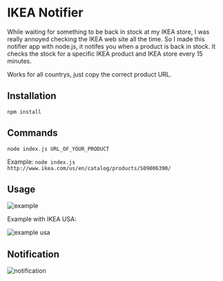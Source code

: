 # IKEA Notifier

While waiting for something to be back in stock at my IKEA store, I was really annoyed checking the IKEA web site all the time.
So I made this notifier app with node.js, it notifes you when a product is back in stock. It checks the stock for a specific IKEA product and IKEA store every 15 minutes.

Works for all countrys, just copy the correct product URL.

## Installation

``npm install``

## Commands

``node index.js URL_OF_YOUR_PRODUCT``

Example:
``node index.js http://www.ikea.com/us/en/catalog/products/S09006390/``

## Usage

![example](http://i.imgur.com/kBXe9ow.gif)

Example with IKEA USA:

![example usa](http://i.imgur.com/zLgdf4r.gif)


## Notification

![notification](http://i.imgur.com/WJRgMSc.gif)